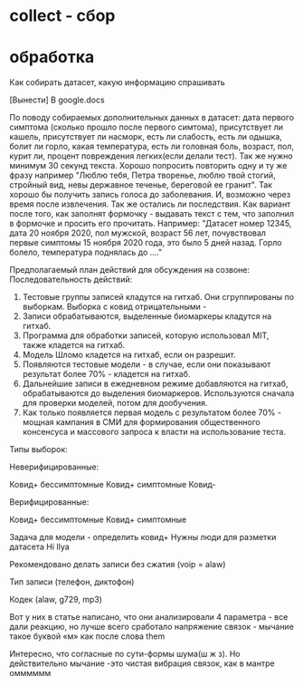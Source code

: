 # collect - сбор

# обработка


Как собирать датасет, какую информацию спрашивать

[Вынести] В google.docs

По поводу собираемых дополнительных данных в датасет: дата первого симптома (сколько прошло после первого симтома), присутствует ли кашель, присутствует ли насморк, есть ли слабость, есть ли одышка, болит ли горло, какая температура, есть ли головная боль, возраст, пол, курит ли, процент повреждения легких(если делали тест). Так же нужно минимум 30 секунд текста. Хорошо попросить повторить одну и ту же фразу например "Люблю тебя, Петра творенье, люблю твой стогий, стройный вид, невы державное теченье, береговой ее гранит". Так хорошо бы получить запись голоса до заболевания. И, возможно через время после извлечения. Так же остались ли последствия. Как вариант после того, как заполнят формочку - выдавать текст с тем, что заполнил в формочке и просить его прочитать. Например: "Датасет номер 12345, дата 20 ноября 2020, пол мужской, возраст 56 лет, почувствовал первые симптомы 15 ноября 2020 года, это было 5 дней назад. Горло болело, температура поднялась до ...."



Предполагаемый план действий для обсуждения на созвоне:
Последовательность действий:

1. Тестовые группы записей кладутся на гитхаб. Они сгруппированы по выборкам. Выборка с ковид отрицательными - 
2. Записи обрабатываются, выделенные биомаркеры кладутся на гитхаб.
3. Программа для обработки записей, которую использовал MIT, также кладется на гитхаб.
4. Модель Шломо кладется на гитхаб, если он разрешит.
5. Появляются тестовые модели - в случае, если они показывают результат более 70% - кладется на гитхаб.
6. Дальнейшие записи в ежедневном режиме добавляются на гитхаб, обрабатываются до выделения биомаркеров. Используются сначала для проверки моделей, потом для дообучения.
7. Как только появляется первая модель с результатом более 70% - мощная кампания в СМИ для формирования общественного консенсуса и массового запроса к власти на использование теста.

Типы выборок:

Неверифицированные:

Ковид+ бессимптомные
Ковид+ симптомные
Ковид-

Верифицированные:

Ковид+ бессимптомные
Ковид+ симптомные

Задача для модели - определить ковид+
Нужны люди для разметки датасета
Hi Ilya
 

Рекомендовано делать записи без сжатия (voip = alaw)

Тип записи (телефон, диктофон)

Кодек (alaw, g729, mp3)

 Вот у них в статье написано, что они анализировали 4 параметра - все дали реакцию, но лучше всего сработало напряжение связок - мычание такое буквой «м» как после слова them

Интересно, что согласные по сути-формы шума(ш ж з). Но действительно мычание -это чистая вибрация связок, как в мантре омммммм